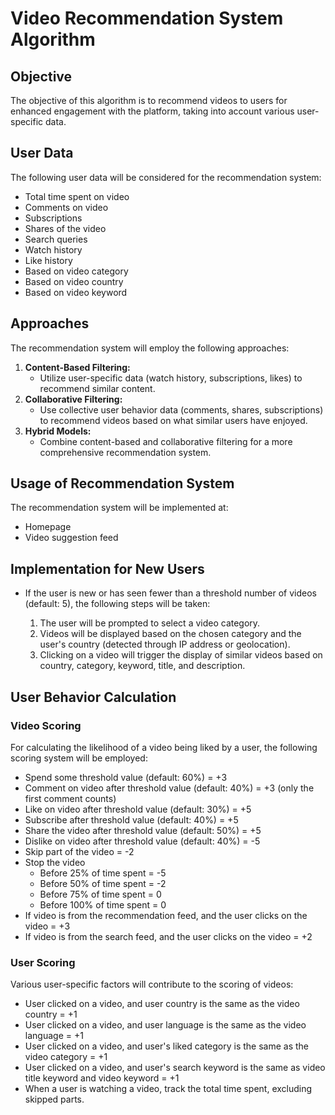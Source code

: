 # Video Recommendation System Algorithm

## Objective

The objective of this algorithm is to recommend videos to users for enhanced engagement with the platform, taking into account various user-specific data.

## User Data

The following user data will be considered for the recommendation system:

- Total time spent on video
- Comments on video
- Subscriptions
- Shares of the video
- Search queries
- Watch history
- Like history
- Based on video category
- Based on video country
- Based on video keyword

## Approaches

The recommendation system will employ the following approaches:

1. **Content-Based Filtering:**
   - Utilize user-specific data (watch history, subscriptions, likes) to recommend similar content.
2. **Collaborative Filtering:**
   - Use collective user behavior data (comments, shares, subscriptions) to recommend videos based on what similar users have enjoyed.
3. **Hybrid Models:**
   - Combine content-based and collaborative filtering for a more comprehensive recommendation system.

## Usage of Recommendation System

The recommendation system will be implemented at:

- Homepage
- Video suggestion feed

## Implementation for New Users

- If the user is new or has seen fewer than a threshold number of videos (default: 5), the following steps will be taken:

  1. The user will be prompted to select a video category.
  2. Videos will be displayed based on the chosen category and the user's country (detected through IP address or geolocation).
  3. Clicking on a video will trigger the display of similar videos based on country, category, keyword, title, and description.

## User Behavior Calculation

### Video Scoring

For calculating the likelihood of a video being liked by a user, the following scoring system will be employed:

- Spend some threshold value (default: 60%) = +3
- Comment on video after threshold value (default: 40%) = +3 (only the first comment counts)
- Like on video after threshold value (default: 30%) = +5
- Subscribe after threshold value (default: 40%) = +5
- Share the video after threshold value (default: 50%) = +5
- Dislike on video after threshold value (default: 40%) = -5
- Skip part of the video = -2
- Stop the video
  - Before 25% of time spent = -5
  - Before 50% of time spent = -2
  - Before 75% of time spent = 0
  - Before 100% of time spent = 0
- If video is from the recommendation feed, and the user clicks on the video = +3
- If video is from the search feed, and the user clicks on the video = +2

### User Scoring

Various user-specific factors will contribute to the scoring of videos:

- User clicked on a video, and user country is the same as the video country = +1
- User clicked on a video, and user language is the same as the video language = +1
- User clicked on a video, and user's liked category is the same as the video category = +1
- User clicked on a video, and user's search keyword is the same as video title keyword and video keyword = +1
- When a user is watching a video, track the total time spent, excluding skipped parts.
